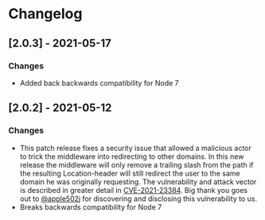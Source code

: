 # Changelog

## [2.0.3] - 2021-05-17
### Changes
- Added back backwards compatibility for Node 7

## [2.0.2] - 2021-05-12
### Changes
- This patch release fixes a security issue that allowed a malicious actor to trick the middleware into redirecting to other domains. In this new release the middleware will only remove a trailing slash from the path if the resulting Location-header will still redirect the user to the same domain he was originally requesting. The vulnerability and attack vector is described in greater detail in  [CVE-2021-23384](https://cve.mitre.org/cgi-bin/cvename.cgi?name=CVE-2021-23384). Big thank you goes out to [@apple502j](https://github.com/apple502j) for discovering and disclosing this vulnerability to us.
- Breaks backwards compatibility for Node 7
